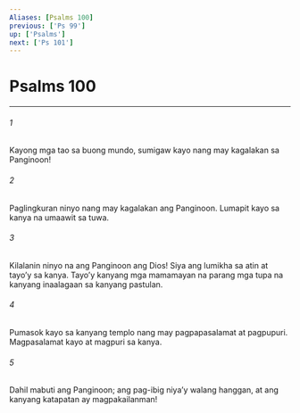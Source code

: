 ```yaml
---
Aliases: [Psalms 100]
previous: ['Ps 99']
up: ['Psalms']
next: ['Ps 101']
---
```

# Psalms 100

***






















###### 1 










Kayong mga tao sa buong mundo, sumigaw kayo nang may kagalakan sa Panginoon! 





















###### 2 










Paglingkuran ninyo nang may kagalakan ang Panginoon. Lumapit kayo sa kanya na umaawit sa tuwa. 





















###### 3 










Kilalanin ninyo na ang Panginoon ang Dios! Siya ang lumikha sa atin at tayoʼy sa kanya. Tayoʼy kanyang mga mamamayan na parang mga tupa na kanyang inaalagaan sa kanyang pastulan. 





















###### 4 










Pumasok kayo sa kanyang templo nang may pagpapasalamat at pagpupuri. Magpasalamat kayo at magpuri sa kanya. 





















###### 5 










Dahil mabuti ang Panginoon; ang pag-ibig niyaʼy walang hanggan, at ang kanyang katapatan ay magpakailanman!
